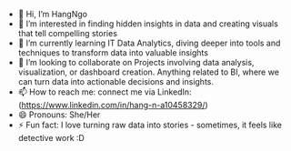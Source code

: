 - 👋 Hi, I’m HangNgo
- 👀 I’m interested in finding hidden insights in data and creating visuals that tell compelling stories
- 🌱 I’m currently learning IT Data Analytics, diving deeper into tools and techniques to transform data into valuable insights
- 💞️ I’m looking to collaborate on
          Projects involving data analysis, visualization, or dashboard creation.
          Anything related to BI, where we can turn data into actionable decisions and insights.
- 📫 How to reach me: connect me via LinkedIn: (https://www.linkedin.com/in/hang-n-a10458329/)
- 😄 Pronouns: She/Her
- ⚡ Fun fact: I love turning raw data into stories - sometimes, it feels like detective work :D

